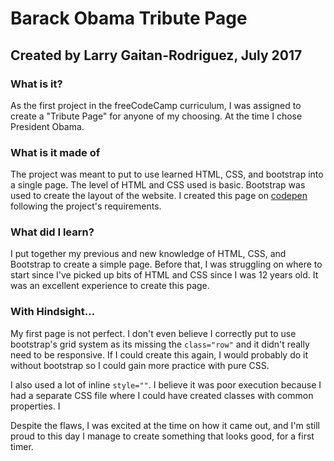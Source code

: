 # Barack Obama Tribute Page
## Created by Larry Gaitan-Rodriguez, July 2017
### What is it?
As the first project in the freeCodeCamp curriculum, I was assigned to create a "Tribute Page" for anyone of my choosing. At 
the time I chose President Obama.

### What is it made of
The project was meant to put to use learned HTML, CSS, and bootstrap into a single page. The level of HTML and CSS used is 
basic. Bootstrap was used to create the layout of the website. 
I created this page on [codepen](https://codepen.io/larrygg/pen/pwLdBb#) following the project's requirements. 

### What did I learn?
I put together my previous and new knowledge of HTML, CSS, and Bootstrap to create a simple page. Before that, I was struggling 
on where to start since I've picked up bits of HTML and CSS since I was 12 years old. It was an excellent experience to create 
this page.

### With Hindsight...
My first page is not perfect. I don't even believe I correctly put to use bootstrap's grid system as its missing the 
` class="row" ` and it didn't really need to be responsive. If I could create this again, I would probably do it without 
bootstrap so I could gain more practice with pure CSS.

I also used a lot of inline ` style="" `. I believe it was poor execution because I had a separate CSS file where I could
have created classes with common properties. I	
    
Despite the flaws, I was excited at the time on how it came out, and I'm still proud to this day I manage to create 
something that looks good, for a first timer.
